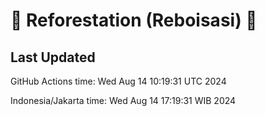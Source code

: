 
# 🌳 Reforestation (Reboisasi) 🌲

## Last Updated

GitHub Actions time: Wed Aug 14 10:19:31 UTC 2024

Indonesia/Jakarta time: Wed Aug 14 17:19:31 WIB 2024
